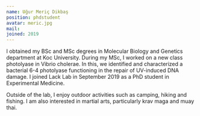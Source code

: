 ```yaml
---
name: Uğur Meriç Dikbaş
position: phdstudent
avatar: meric.jpg
mail: 
joined: 2019
---
```


<p>
I obtained my BSc and MSc degrees in Molecular Biology and Genetics department at Koc University. During my MSc, I worked on a new class photolyase in Vibrio cholerae. In this, we identified and characterized a bacterial 6-4 photolyase functioning in the repair of UV-induced DNA damage. I joined Lack Lab in September 2019 as a PhD student in Experimental Medicine.

Outside of the lab, I enjoy outdoor activities such as camping, hiking and fishing. I am also interested in martial arts, particularly krav maga and muay thai. 
</p>